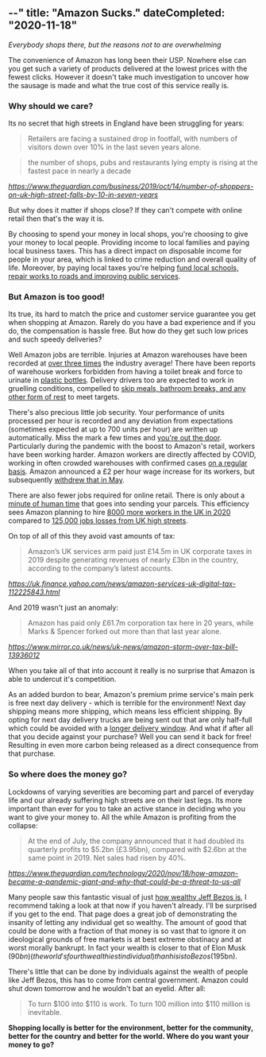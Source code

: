 --"
title: "Amazon Sucks."
dateCompleted: "2020-11-18"
---

*Everybody shops there, but the reasons not to are overwhelming*


The convenience of Amazon has long been their USP. Nowhere else can you get such a variety
of products delivered at the lowest prices with the fewest clicks. However it doesn't
take much investigation to uncover how the sausage is made and what the true cost of this
service really is.

### Why should we care?

Its no secret that high streets in England have been struggling for years:

> Retailers are facing a sustained drop in footfall, with numbers of visitors down over 10% 
> in the last seven years alone.

> the number of shops, pubs and restaurants lying empty is rising at the fastest pace in nearly a decade

*https://www.theguardian.com/business/2019/oct/14/number-of-shoppers-on-uk-high-street-falls-by-10-in-seven-years*


But why does it matter if shops close? If they can't compete with online retail
then that's the way it is.

By choosing to spend your money in local shops, you're choosing to give your money to local people.
Providing income to local families and paying local business taxes. This has a direct impact
on disposable income for people in your area, which is linked to crime reduction and overall 
quality of life.  Moreover, by paying local taxes you're helping [fund local schools, repair works
to roads and improving public services](https://reclaimdemocracy.org/local_business_benefits/).


### But Amazon is too good!

Its true, its hard to match the price and customer service guarantee you get when shopping at
Amazon. Rarely do you have a bad experience and if you do, the compensation is hassle free.
But how do they get such low prices and such speedy deliveries?

Well Amazon jobs are terrible. Injuries at Amazon warehouses have been recorded at
[over three times](https://gizmodo.com/exclusive-amazons-own-numbers-reveal-staggering-injury-1840025032)
the industry average! There have been reports of warehouse workers forbidden from having
a toilet break and force to urinate in [plastic bottles](https://www.independent.co.uk/news/uk/home-news/amazon-protests-workers-urinate-plastic-bottles-no-toilet-breaks-milton-keynes-jeff-bezos-a9012351.html).
Delivery drivers too are expected to work in gruelling conditions, compelled to
[skip meals, bathroom breaks, and any other form of rest](https://www.buzzfeednews.com/article/carolineodonovan/amazon-next-day-delivery-deaths)
to meet targets.

There's also precious little job security. Your performance of units processed per
hour is recorded and any deviation from expectations (sometimes expected at up to 
700 units per hour) are written up automatically. Miss the mark a few times and 
[you're out the door](https://www.theguardian.com/technology/2020/feb/05/amazon-workers-protest-unsafe-grueling-conditions-warehouse).
Particularly during the pandemic with the boost to Amazon's retail, workers have been 
working harder.  Amazon workers are directly affected by COVID, working in often 
crowded warehouses with confirmed cases [on a regular basis](https://www.theguardian.com/technology/2020/nov/18/how-amazon-became-a-pandemic-giant-and-why-that-could-be-a-threat-to-us-all).
Amazon announced a £2 per hour wage increase for its workers, but
subsequently [withdrew that in May](https://leftfootforward.org/2020/06/amazon-warehouse-workers-lose-additional-covid-pay/).

There are also fewer jobs required for online retail. There is only about a [minute of human
time](https://money.cnn.com/2016/10/06/technology/amazon-warehouse-robots/index.html)
that goes into sending your parcels. This efficiency sees Amazon planning to hire
[8000 more workers in the UK in 2020](https://www.theguardian.com/business/2020/sep/03/amazon-steps-up-hiring-spree-with-push-for-7000-new-staff-in-uk)
compared to [125,000 jobs losses from  UK high streets](https://www.theguardian.com/business/2020/sep/09/almost-125000-uk-retail-jobs-lost-so-far-this-year-study-estimates).


On top of all of this they avoid vast amounts of tax:
> Amazon’s UK services arm paid just £14.5m  in UK corporate taxes in 2019 despite generating 
> revenues of nearly £3bn in the country, according to the company’s latest accounts.

*https://uk.finance.yahoo.com/news/amazon-services-uk-digital-tax-112225843.html*

And 2019 wasn't just an anomaly:
> Amazon has paid only £61.7m corporation tax here in 20 years, while Marks & Spencer 
> forked out more than that last year alone.

*https://www.mirror.co.uk/news/uk-news/amazon-storm-over-tax-bill-13936012*


When you take all of that into account it really is no surprise that Amazon is able
to undercut it's competition.

As an added burdon to bear, Amazon's premium prime service's main perk is free next
day delivery - which is terrible for the environment! Next day shipping means more
shipping, which means less efficient shipping. By opting for next day delivery
trucks are being sent out that are only half-full which could be avoided with a
[longer delivery window](https://www.youtube.com/watch?v=5HOijUtExiM). And what if 
after all that you decide against your purchase? Well you can send it back for free! 
Resulting in even more carbon being released as a direct consequence from that
purchase.


### So where does the money go?

Lockdowns of varying severities are becoming part and parcel of everyday life and our already
suffering high streets are on their last legs. Its more important than ever for you to take
an active stance in deciding who you want to give your money to. All the while Amazon is
profiting from the collapse:
> At the end of July, the company announced that it had doubled its quarterly profits to 
> $5.2bn (£3.95bn), compared with $2.6bn at the same point in 2019. Net sales had risen by 40%.

*https://www.theguardian.com/technology/2020/nov/18/how-amazon-became-a-pandemic-giant-and-why-that-could-be-a-threat-to-us-all*

Many people saw this fantastic visual of just [how wealthy Jeff Bezos is](https://mkorostoff.github.io/1-pixel-wealth/),
I recommend taking a look at that now if you haven't already. I'll be surprised if you get
to the end. That page does a great job of demonstrating the insanity of letting any individual
get so wealthy. The amount of good that could be done with a fraction of that money is so 
vast that to ignore it on ideological grounds of free markets is at best extreme obstinacy
and at worst morally bankrupt. In fact your wealth is closer to that of Elon Musk ($90bn)
(the world's fourth wealthiest individual) than his is to Bezos ($195bn).

There's little that can be done by individuals against the wealth of people like Jeff Bezos,
this has to come from central government. Amazon could shut down tomorrow and he wouldn't
bat an eyelid. After all:
> To turn $100 into $110 is work. To turn 100 million into $110 million is inevitable.




**Shopping locally is better for the environment, better for the community, better
for the country and better for the world. Where do you want your money to go?**
